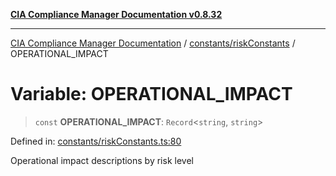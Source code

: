 [**CIA Compliance Manager Documentation v0.8.32**](../../../README.md)

***

[CIA Compliance Manager Documentation](../../../modules.md) / [constants/riskConstants](../README.md) / OPERATIONAL\_IMPACT

# Variable: OPERATIONAL\_IMPACT

> `const` **OPERATIONAL\_IMPACT**: `Record`\<`string`, `string`\>

Defined in: [constants/riskConstants.ts:80](https://github.com/Hack23/cia-compliance-manager/blob/0dc9a11e510cc2f2986e7debe532892627f2b00f/src/constants/riskConstants.ts#L80)

Operational impact descriptions by risk level
